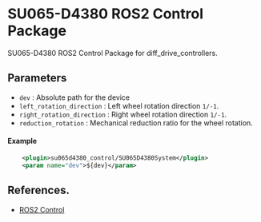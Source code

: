 # SU065-D4380 ROS2 Control Package
SU065-D4380 ROS2 Control Package for diff_drive_controllers.

## Parameters
- `dev` : Absolute path for the device
- `left_rotation_direction` : Left wheel rotation direction  `1/-1`.
- `right_rotation_direction` : Right wheel rotation direction `1/-1`.
- `reduction_rotation` : Mechanical reduction ratio for the wheel rotation.

#### Example

```xml
    <plugin>su065d4380_control/SU065D4380System</plugin>
    <param name="dev">${dev}</param>
```

## References.
- [ROS2 Control](https://control.ros.org/galactic/index.html)
